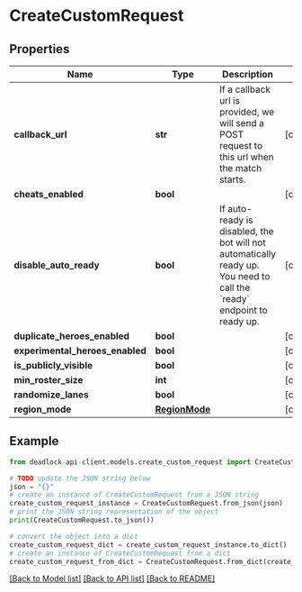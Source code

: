 # CreateCustomRequest


## Properties

Name | Type | Description | Notes
------------ | ------------- | ------------- | -------------
**callback_url** | **str** | If a callback url is provided, we will send a POST request to this url when the match starts. | [optional] 
**cheats_enabled** | **bool** |  | [optional] 
**disable_auto_ready** | **bool** | If auto-ready is disabled, the bot will not automatically ready up. You need to call the &#x60;ready&#x60; endpoint to ready up. | [optional] 
**duplicate_heroes_enabled** | **bool** |  | [optional] 
**experimental_heroes_enabled** | **bool** |  | [optional] 
**is_publicly_visible** | **bool** |  | [optional] 
**min_roster_size** | **int** |  | [optional] 
**randomize_lanes** | **bool** |  | [optional] 
**region_mode** | [**RegionMode**](RegionMode.md) |  | [optional] 

## Example

```python
from deadlock-api-client.models.create_custom_request import CreateCustomRequest

# TODO update the JSON string below
json = "{}"
# create an instance of CreateCustomRequest from a JSON string
create_custom_request_instance = CreateCustomRequest.from_json(json)
# print the JSON string representation of the object
print(CreateCustomRequest.to_json())

# convert the object into a dict
create_custom_request_dict = create_custom_request_instance.to_dict()
# create an instance of CreateCustomRequest from a dict
create_custom_request_from_dict = CreateCustomRequest.from_dict(create_custom_request_dict)
```
[[Back to Model list]](../README.md#documentation-for-models) [[Back to API list]](../README.md#documentation-for-api-endpoints) [[Back to README]](../README.md)


